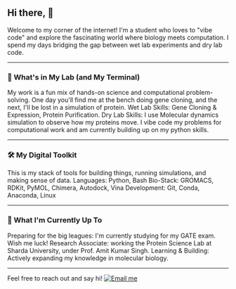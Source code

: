 ## Hi there, 👋
Welcome to my corner of the internet! I'm a student who loves to "vibe code" and explore the fascinating world where biology meets computation. 
I spend my days bridging the gap between wet lab experiments and dry lab code. 
- - - 
### 🔬 What's in My Lab (and My Terminal)
My work is a fun mix of hands-on science and computational problem-solving. 
One day you'll find me at the bench doing gene cloning, and the next, I'll be lost in a simulation of protein.
Wet Lab Skills: Gene Cloning & Expression, Protein Purification.
Dry Lab Skills: I use Molecular dynamics simulation to observe how my proteins move. 
                I vibe code my problems for computational work and am currently building up on my python skills. 
- - - 
### 🛠️ My Digital Toolkit
This is my stack of tools for building things, running simulations, and making sense of data.
Languages: Python, Bash
Bio-Stack: GROMACS, RDKit, PyMOL, Chimera, Autodock, Vina
Development: Git, Conda, Anaconda, Linux
- - - 
### 🌱 What I'm Currently Up To
Preparing for the big leagues: I'm currently studying for my GATE exam. Wish me luck!
Research Associate: working the Protein Science Lab at Sharda University, under Prof. Amit Kumar Singh.
Learning & Building: Actively expanding my knowledge in molecular biology. 

- - - 
Feel free to reach out and say hi!
[![Email me](https://img.shields.io/badge/Gmail-shweta.tiwari8542%40gmail.com-red?style=flat-square&logo=Gmail&logoColor=white)](mailto:shweta.tiwari8542@gmail.com)
